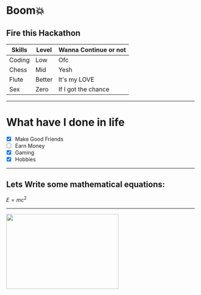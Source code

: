 # Boom💥
## Fire this Hackathon

| Skills | Level | Wanna Continue or not |
| ------- | ------ | ----- |
| Coding | Low | Ofc |
| Chess | Mid | Yesh |
| Flute | Better | It's my LOVE |
| Sex | Zero | If I got the chance |

--------- 

# What have I done in life
- [x] Make Good Friends
- [ ] Earn Money
- [x] Gaming
- [x] Hobbies

---

## Lets Write some mathematical equations:
$E = mc^2$


---
<img src="https://budleaf.com/wp-content/uploads/2023/08/Adrak-masala-chai-scaled.jpeg" width="300" height="200">

